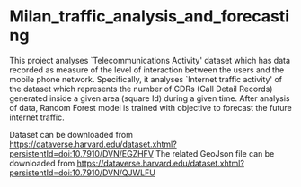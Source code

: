 # Milan_traffic_analysis_and_forecasting

This project analyses \`Telecommunications Activity' dataset which has data recorded as measure of the
level of interaction between the users and the mobile phone network. Specifically, it analyses \`Internet
traffic activity' of the dataset which represents the number of CDRs (Call Detail Records) generated
inside a given area (square Id) during a given time. After analysis of data, Random Forest model is
trained with objective to forecast the future internet traffic.

Dataset can be downloaded from https://dataverse.harvard.edu/dataset.xhtml?persistentId=doi:10.7910/DVN/EGZHFV
The related GeoJson file can be downloaded from https://dataverse.harvard.edu/dataset.xhtml?persistentId=doi:10.7910/DVN/QJWLFU
